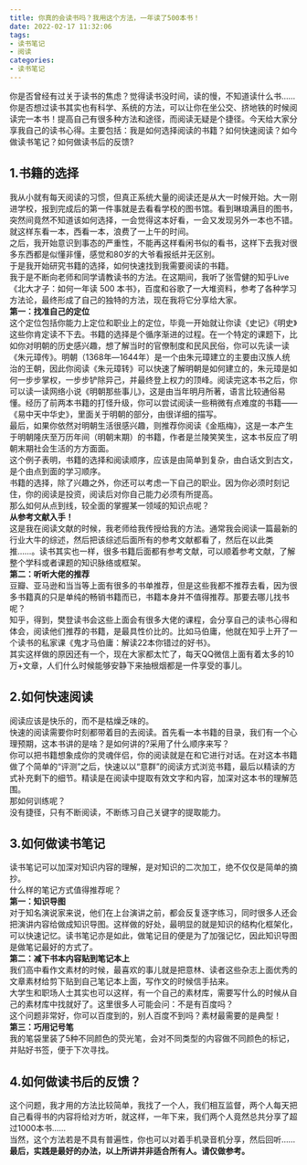 ```yaml
---
title: 你真的会读书吗？我用这个方法，一年读了500本书！
date: 2022-02-17 11:32:06
tags:
- 读书笔记
- 阅读
categories:
- 读书笔记
---
```


你是否曾经有过关于读书的焦虑？觉得读书没时间，读的慢，不知道读什么书……<br />你是否想过读书其实也有科学、系统的方法，可以让你在坐公交、挤地铁的时候阅读完一本书！提高自己有很多种方法和途径，而阅读无疑是个捷径。今天给大家分享我自己的读书心得。主要包括：我是如何选择阅读的书籍？如何快速阅读？如今做读书笔记？如何做读书后的反馈?
<a name="toc-heading-1"></a>

## 1.书籍的选择
我从小就有每天阅读的习惯，但真正系统大量的阅读还是从大一时候开始。大一刚进学校，报到完成后的第一件事就是去看看学校的图书馆。看到琳琅满目的图书，突然间竟然不知道该如何选择，一会觉得这本好看，一会又发现另外一本也不错。就这样东看一本，西看一本，浪费了一上午的时间。<br />之后，我开始意识到事态的严重性，不能再这样看闲书似的看书，这样下去我对很多东西都是似懂非懂，感觉和80岁的大爷看报纸并无区别。<br />于是我开始研究书籍的选择，如何快速找到我需要阅读的书籍。<br />我于是不断向老师和同学请教读书的方法。在这期间，我听了张雪健的知乎Live《北大才子：如何一年读 500 本书》，百度和谷歌了一大堆资料，参考了各种学习方法论，最终形成了自己的独特的方法，现在我将它分享给大家。<br />**第一：找准自己的定位**<br />这个定位包括你能力上定位和职业上的定位，毕竟一开始就让你读《史记》《明史》这些你肯定读不下去。书籍的选择是个循序渐进的过程。在一个特定的课题下，比如你对明朝的历史感兴趣，想了解当时的官僚制度和民风民俗，你可以先读一读《朱元璋传》。明朝（1368年―1644年）是一个由朱元璋建立的主要由汉族人统治的王朝，因此你阅读《朱元璋转》可以快速了解明朝是如何建立的，朱元璋是如何一步步掌权，一步步铲除异己，并最终登上权力的顶峰。阅读完这本书之后，你可以读一读网络小说《明朝那些事儿》，这是由当年明月所著，语言比较通俗易懂。经历了前两本书籍的打怪升级，你可以尝试阅读一些稍微有点难度的书籍——《易中天中华史》，里面关于明朝的部分，由很详细的描写。<br />最后，如果你依然对明朝生活很感兴趣，则推荐你阅读《金瓶梅》，这是一本产生于明朝隆庆至万历年间（明朝末期）的书籍，作者是兰陵笑笑生，这本书反应了明朝末期社会生活的方方面面。<br />这个例子表明，书籍的选择和阅读顺序，应该是由简单到复杂，由白话文到古文，是个由点到面的学习顺序。<br />书籍的选择，除了兴趣之外，你还可以考虑一下自己的职业。因为你必须时刻记住，你的阅读是投资，阅读后对你自己能力必须有所提高。<br />那么如何从点到线，较全面的掌握某一领域的知识点呢？<br />**从参考文献入手！**<br />这是我在阅读文献的时候，我老师给我传授给我的方法。通常我会阅读一篇最新的行业大牛的综述，然后把该综述后面所有的参考文献都看了，然后在以此类推……。读书其实也一样，很多书籍后面都有参考文献，可以顺着参考文献，了解整个学科或者课题的知识脉络或框架。<br />**第二：听听大佬的推荐**<br />豆瓣、亚马逊和当当等上面有很多的书单推荐，但是这些我都不推荐去看，因为很多书籍真的只是单纯的畅销书籍而已，书籍本身并不值得推荐。那要去哪儿找书呢？<br />知乎，得到，樊登读书会这些上面会有很多大佬的课程，会分享自己的读书心得和体会，阅读他们推荐的书籍，是最具性价比的。比如马伯庸，他就在知乎上开了一个读书的私家课《鬼才马伯庸：解读22本你错过的好书》。<br />其实这样做的原因还有一个，现在大家都太忙了，每天QQ微信上面有着太多的10万+文章，人们什么时候能够安静下来抽根烟都是一件享受的事儿。
<a name="toc-heading-2"></a>
## 2.如何快速阅读
阅读应该是快乐的，而不是枯燥乏味的。<br />快速的阅读需要你时刻都带着目的去阅读。首先看一本书籍的目录，我们有一个心理预期，这本书讲的是啥？是如何讲的?采用了什么顺序来写？<br />你可以把书籍想象成你的灵魂伴侣，你的阅读就是在和它进行对话。在对这本书籍做了个简单的“评测”之后，快速以以“意群”的阅读方式浏览书籍，最后以精读的方式补充剩下的细节。精读是在阅读中提取有效文字和内容，加深对这本书的理解范围。<br />那如何训练呢？<br />没有捷径，只有不断阅读，不断练习自己关键字的提取能力。
<a name="toc-heading-3"></a>
## 3.如何做读书笔记
读书笔记可以加深对知识内容的理解，是对知识的二次加工，绝不仅仅是简单的摘抄。<br />什么样的笔记方式值得推荐呢？<br />**第一：知识导图**<br />对于知名演说家来说，他们在上台演讲之前，都会反复逐字练习，同时很多人还会把演讲内容给做成知识导图。这样做的好处，最明显的就是知识的结构化框架化，可以快速记忆。读书笔记亦是如此，做笔记目的便是为了加强记忆，因此知识导图是做笔记最好的方式了。<br />**第二：减下书本内容贴到笔记本上**<br />我们高中看作文素材的时候，最喜欢的事儿就是把意林、读者这些杂志上面优秀的文章素材给剪下贴到自己笔记本上面，写作文的时候信手拈来。<br />大学生和职场人士其实也可以这样，有一个自己的素材库，需要写什么的时候从自己的素材库中找就好了。这里很多人可能会问：不是有百度吗？<br />这个问题非常好，你可以百度到的，别人百度不到吗？素材最需要的是典型！<br />**第三：巧用记号笔**<br />我的笔袋里装了5种不同颜色的荧光笔，会对不同类型的内容做不同颜色的标记，并贴好书签，便于下次寻找。
<a name="toc-heading-4"></a>
## 4.如何做读书后的反馈？
这个问题，我才用的方法比较简单，我找了一个人，我们相互监督，两个人每天把自己看得书的内容将给对方听，就这样，一年下来，我们两个人竟然总共分享了超过1000本书……<br />当然，这个方法若是不具有普遍性，你也可以对着手机录音机分享，然后回听……<br />**最后，实践是最好的办法，以上所讲并非适合所有人。请仅做参考。**

